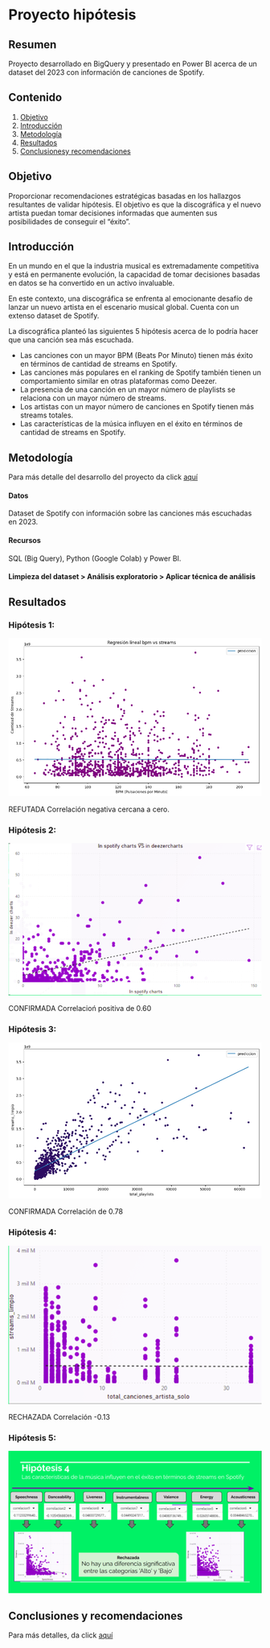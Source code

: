 # Proyecto hipótesis

## Resumen
Proyecto desarrollado en BigQuery y presentado en Power BI acerca de un dataset del 2023 con información de canciones de Spotify.

## Contenido
1. [Objetivo]()
2. [Introducción]()
3. [Metodología]()
4. [Resultados]()
5. [Conclusionesy recomendaciones]()

## Objetivo 
Proporcionar recomendaciones estratégicas basadas en los hallazgos resultantes de validar hipótesis. El objetivo es que la discográfica y el nuevo artista puedan tomar decisiones informadas que aumenten sus posibilidades de conseguir el “éxito”.

## Introducción
En un mundo en el que la industria musical es extremadamente competitiva y está en permanente evolución, la capacidad de tomar decisiones basadas en datos se ha convertido en un activo invaluable.

En este contexto, una discográfica se enfrenta al emocionante desafío de lanzar un nuevo artista en el escenario musical global. Cuenta con un extenso dataset de Spotify.

La discográfica planteó las siguientes 5 hipótesis acerca de lo podría hacer que una canción sea más escuchada. 

* Las canciones con un mayor BPM (Beats Por Minuto) tienen más éxito en términos de cantidad de streams en Spotify.
* Las canciones más populares en el ranking de Spotify también tienen un comportamiento similar en otras plataformas como Deezer.
* La presencia de una canción en un mayor número de playlists se relaciona con un mayor número de streams.
* Los artistas con un mayor número de canciones en Spotify tienen más streams totales.
* Las características de la música influyen en el éxito en términos de cantidad de streams en Spotify.

## Metodología

Para más detalle del desarrollo del proyecto da click [aquí](https://colab.research.google.com/drive/167ST72UdpPPgN4-55t6nm5Ds1Ib7nKEr?usp=sharing)

#### Datos
Dataset de Spotify con información sobre las canciones más escuchadas en 2023.

#### Recursos
SQL (Big Query), Python (Google Colab) y Power BI.

#### Limpieza del dataset > Análisis exploratorio > Aplicar técnica de análisis 

## Resultados
### Hipótesis 1: 
![](https://github.com/YazminJoandi/proyecto-hipotesis/blob/main/hipotesis1.png)

REFUTADA
Correlación negativa cercana a cero. 

### Hipótesis 2:

![](https://github.com/YazminJoandi/proyecto-hipotesis/blob/main/hipotesis2.png)

CONFIRMADA
Correlacioń positiva de 0.60

### Hipótesis 3:

![](https://github.com/YazminJoandi/proyecto-hipotesis/blob/main/hipotesis3.png)

CONFIRMADA
Correlación de 0.78

### Hipótesis 4:

![](https://github.com/YazminJoandi/proyecto-hipotesis/blob/main/hipotesis4.png)

RECHAZADA
Correlación -0.13

### Hipótesis 5:

![](https://github.com/YazminJoandi/proyecto-hipotesis/blob/main/hipotesis5.png)

## Conclusiones y recomendaciones

Para más detalles, da click [aquí]()

